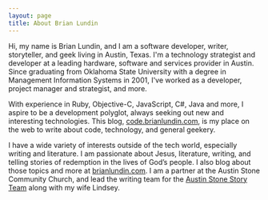 ```yaml
---
layout: page
title: About Brian Lundin
---
```

Hi, my name is Brian Lundin, and I am a software developer, writer, storyteller, and geek living in Austin, Texas. I'm a technology strategist and developer at a leading hardware, software and services provider in Austin. Since graduating from Oklahoma State University with a degree in Management Information Systems in 2001, I've worked as a developer, project manager and strategist, and more.

With experience in Ruby, Objective-C, JavaScript, C#, Java and more, I aspire to be a development polyglot, always seeking out new and interesting technologies. This blog, [code.brianlundin.com](http://code.brianlundin.com), is my place on the web to write about code, technology, and general geekery.

I have a wide variety of interests outside of the tech world, especially writing and literature. I am passionate about Jesus, literature, writing, and telling stories of redemption in the lives of God’s people. I also blog about those topics and more at [brianlundin.com](http://brianlundin.com). I am a partner at the Austin Stone Community Church, and lead the writing team for the [Austin Stone Story Team](http://austinstone.org/stories) along with my wife Lindsey.
